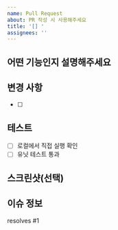 ```yaml
---
name: Pull Request
about: PR 작성 시 사용해주세요
title: '[] '
assignees: ''
---
```


## 어떤 기능인지 설명해주세요

<!-- 어떤 기능에 대한 PR인지 설명해주세요 -->

## 변경 사항

<!-- 기능에 대한 구체적인 변경사항을 작성해주세요 -->

- [ ]

## 테스트

<!-- 아래 테스트를 다 통과했는지 확인해주세요 -->

- [ ] 로컬에서 직접 실행 확인
- [ ] 유닛 테스트 통과

## 스크린샷(선택)

<!-- 눈에 띄는 변경 사항(UI 등)이 있다면 이미지를 첨부해주세요 -->

## 이슈 정보

<!-- PR과 연결할 관련 이슈를 적어주세요 (자동으로 닫히지 않음) -->

resolves #1

